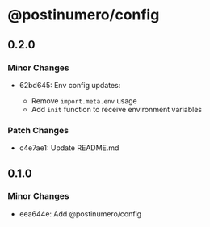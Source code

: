 # @postinumero/config

## 0.2.0

### Minor Changes

- 62bd645: Env config updates:

  - Remove `import.meta.env` usage
  - Add `init` function to receive environment variables

### Patch Changes

- c4e7ae1: Update README.md

## 0.1.0

### Minor Changes

- eea644e: Add @postinumero/config
